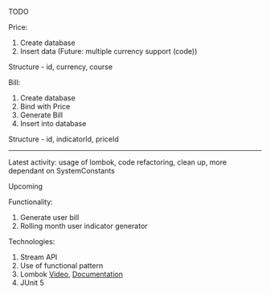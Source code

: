 TODO


Price:
1. Create database
2. Insert data
(Future: multiple currency support (code))

Structure - id, currency, course


Bill:
1. Create database
2. Bind with Price
3. Generate Bill
4. Insert into database

Structure - id, indicatorId, priceId

---

Latest activity: usage of lombok, code refactoring, clean up, more dependant on SystemConstants

Upcoming

Functionality:
1. Generate user bill
2. Rolling month user indicator generator

Technologies:
1. Stream API
2. Use of functional pattern
3. Lombok [Video](https://www.youtube.com/watch?v=goISFNxHEqc&ab_channel=MikeM%C3%B8llerNielsen), [Documentation](https://projectlombok.org/features/all)
4. JUnit 5
